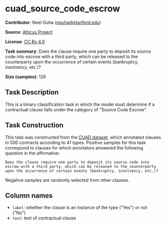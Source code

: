 # cuad_source_code_escrow 
 **Contributor**: Neel Guha (nguha@stanford.edu)
 
 **Source**: [Atticus Project](https://www.atticusprojectai.org/cuad>)
 
 **License**: [CC By 4.0](https://creativecommons.org/licenses/by/4.0/)
 
 **Task summary**: Does the clause require one party to deposit its source code into escrow with a third party, which can be released to the counterparty upon the occurrence of certain events (bankruptcy, insolvency, etc.)?
 
 **Size (samples)**: 126
 
 ## Task Description
 
 This is a binary classification task in which the model must determine if a contractual clause falls under the category of "Source Code Escrow".
 
 ## Task Construction
 
 This task was constructed from the [CUAD dataset](https://www.atticusprojectai.org/cuad), which annotated clauses in 500 contracts according to 41 types. Positive samples for this task correspond to clauses for which annotators answered the following question in the affirmative:
 
 ```text
 Does the clause require one party to deposit its source code into escrow with a third party, which can be released to the counterparty upon the occurrence of certain events (bankruptcy, insolvency, etc.)?
 ```
 
 Negative samples are randomly selected from other clauses.
 
 ## Column names
 
 - `label`: whether the clause is an instance of the type ("Yes") or not ("No")
 - `text`: text of contractual clause
